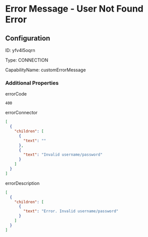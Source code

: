 # Error Message - User Not Found Error
## Configuration
ID:  yfv4l5oqrn

Type: CONNECTION 

CapabilityName: customErrorMessage






### Additional Properties
errorCode
```string 
400
```


errorConnector
```json 
[
  {
    "children": [
      {
        "text": ""
      },
      {
        "text": "Invalid username/password"
      }
    ]
  }
]
```


errorDescription
```json 
[
  {
    "children": [
      {
        "text": "Error. Invalid username/password"
      }
    ]
  }
]
```





